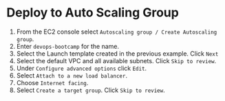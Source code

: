 # Deploy to Auto Scaling Group

1. From the EC2 console select `Autoscaling group / Create Autoscaling group`.
2. Enter `devops-bootcamp` for the name.
3. Select the Launch template created in the previous example. Click `Next`
4. Select the default VPC and all available subnets. Click `Skip to review`.
5. Under `Configure advanced options` click `Edit`.
6. Select `Attach to a new load balancer`.
7. Choose `Internet facing`.
8. Select `Create a target group`. Click `Skip to review`.
